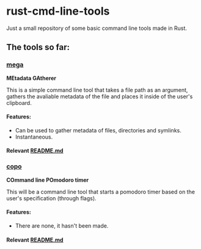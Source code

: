 # rust-cmd-line-tools
Just a small repository of some basic command line tools made in Rust.

## The tools so far:

### [mega](https://github.com/MetallicSquid/rust-cmd-line-tools/tree/master/mega)

**MEtadata GAtherer**

This is a simple command line tool that takes a file path as an argument, gathers the avaliable metadata of the file and places it inside of the user's clipboard.

#### Features:

* Can be used to gather metadata of files, directories and symlinks.
* Instantaneous.

#### Relevant [README.md](https://github.com/MetallicSquid/rust-cmd-line-tools/blob/master/mega/README.md)

### [copo](https://github.com/MetallicSquid/rust-cmd-line-tools/)

**COmmand line POmodoro timer**

This will be a command line tool that starts a pomodoro timer based on the user's specification (through flags).

#### Features:

* There are none, it hasn't been made.

#### Relevant [README.md](https://github.com/MetallicSquid/rust-cmd-line-tools/)
